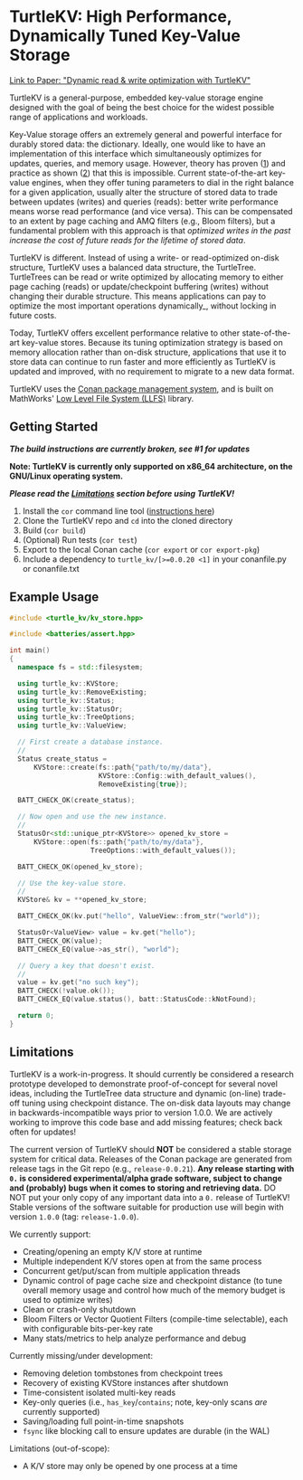 # TurtleKV: High Performance, Dynamically Tuned Key-Value Storage

[Link to Paper: "Dynamic read &amp; write optimization with TurtleKV"](https://arxiv.org/abs/2509.10714)

TurtleKV is a general-purpose, embedded key-value storage engine
designed with the goal of being the best choice for the widest
possible range of applications and workloads.

Key-Value storage offers an extremely general and powerful interface
for durably stored data: the dictionary.  Ideally, one would like to
have an implementation of this interface which simultaneously
optimizes for updates, queries, and memory usage.  However, theory has
proven
([1](https://perso.ens-lyon.fr/loris.marchal/docs-data-aware/papers/paper3.pdf))
and practice as shown
([2](https://stratos.seas.harvard.edu/sites/g/files/omnuum4611/files/stratos/files/rum.pdf))
that this is impossible.  Current state-of-the-art key-value engines,
when they offer tuning parameters to dial in the right balance for a
given application, usually alter the structure of stored data to trade
between updates (writes) and queries (reads): better write performance
means worse read performance (and vice versa).  This can be
compensated to an extent by page caching and AMQ filters (e.g., Bloom
filters), but a fundamental problem with this approach is that
_optimized writes in the past increase the cost of future reads for
the lifetime of stored data_.

TurtleKV is different.  Instead of using a write- or read-optimized
on-disk structure, TurtleKV uses a balanced data structure, the
TurtleTree.  TurtleTrees can be read or write optimized by allocating
memory to either page caching (reads) or update/checkpoint buffering
(writes) without changing their durable structure.  This means
applications can pay to optimize the most important operations
dynamically_, without locking in future costs.

Today, TurtleKV offers excellent performance relative to other
state-of-the-art key-value stores.  Because its tuning optimization
strategy is based on memory allocation rather than on-disk structure,
applications that use it to store data can continue to run faster and
more efficiently as TurtleKV is updated and improved, with no
requirement to migrate to a new data format.

TurtleKV uses the [Conan package management
system](https://conan.io/), and is built on MathWorks' [Low Level File
System (LLFS)](https://github.com/mathworks/llfs/) library.

## Getting Started

***The build instructions are currently broken, see #1 for updates***

**Note: TurtleKV is currently only supported on x86_64 architecture, on the GNU/Linux operating system.**

***Please read the [Limitations](#limitations) section before using TurtleKV!***

1. Install the `cor` command line tool ([instructions here](https://gitlab.com/batteriesincluded/batt-cli#cor-launcher-cor-toolkit-launcher-front-end))
2. Clone the TurtleKV repo and `cd` into the cloned directory
3. Build (`cor build`)
4. (Optional) Run tests (`cor test`)
5. Export to the local Conan cache (`cor export` or `cor export-pkg`)
6. Include a dependency to `turtle_kv/[>=0.0.20 <1]` in your conanfile.py or conanfile.txt

## Example Usage

```c++
#include <turtle_kv/kv_store.hpp>

#include <batteries/assert.hpp>

int main()
{
  namespace fs = std::filesystem;

  using turtle_kv::KVStore;
  using turtle_kv::RemoveExisting;
  using turtle_kv::Status;
  using turtle_kv::StatusOr;
  using turtle_kv::TreeOptions;
  using turtle_kv::ValueView;

  // First create a database instance.
  //
  Status create_status =
      KVStore::create(fs::path{"path/to/my/data"},
                      KVStore::Config::with_default_values(),
                      RemoveExisting{true});

  BATT_CHECK_OK(create_status);

  // Now open and use the new instance.
  //
  StatusOr<std::unique_ptr<KVStore>> opened_kv_store =
      KVStore::open(fs::path{"path/to/my/data"},
                    TreeOptions::with_default_values());

  BATT_CHECK_OK(opened_kv_store);

  // Use the key-value store.
  //
  KVStore& kv = **opened_kv_store;

  BATT_CHECK_OK(kv.put("hello", ValueView::from_str("world"));

  StatusOr<ValueView> value = kv.get("hello");
  BATT_CHECK_OK(value);
  BATT_CHECK_EQ(value->as_str(), "world");

  // Query a key that doesn't exist.
  //
  value = kv.get("no such key");
  BATT_CHECK(!value.ok());
  BATT_CHECK_EQ(value.status(), batt::StatusCode::kNotFound);

  return 0;
}
```

## Limitations

TurtleKV is a work-in-progress.  It should currently be considered a
research prototype developed to demonstrate proof-of-concept for
several novel ideas, including the TurtleTree data structure and
dynamic (on-line) trade-off tuning using checkpoint distance.  The
on-disk data layouts may change in backwards-incompatible ways prior
to version 1.0.0.  We are actively working to improve this code base
and add missing features; check back often for updates!

The current version of TurtleKV should **NOT** be considered a stable
storage system for critical data.  Releases of the Conan package are
generated from release tags in the Git repo (e.g., `release-0.0.21`).
**Any release starting with `0.` is considered experimental/alpha
grade software, subject to change and (probably) bugs when it comes to
storing and retrieving data.**  DO NOT put your only copy of any
important data into a `0.` release of TurtleKV!  Stable versions of
the software suitable for production use will begin with version
`1.0.0` (tag: `release-1.0.0`).

We currently support:

- Creating/opening an empty K/V store at runtime
- Multiple independent K/V stores open at from the same process
- Concurrent get/put/scan from multiple application threads
- Dynamic control of page cache size and checkpoint distance (to tune
  overall memory usage and control how much of the memory budget is
  used to optimize writes)
- Clean or crash-only shutdown
- Bloom Filters or Vector Quotient Filters (compile-time selectable),
  each with configurable bits-per-key rate
- Many stats/metrics to help analyze performance and debug

Currently missing/under development:

- Removing deletion tombstones from checkpoint trees
- Recovery of existing KVStore instances after shutdown
- Time-consistent isolated multi-key reads
- Key-only queries (i.e., `has_key`/`contains`; note, key-only scans
  *are* currently supported)
- Saving/loading full point-in-time snapshots
- `fsync` like blocking call to ensure updates are durable (in the WAL)

Limitations (out-of-scope):

- A K/V store may only be opened by one process at a time
